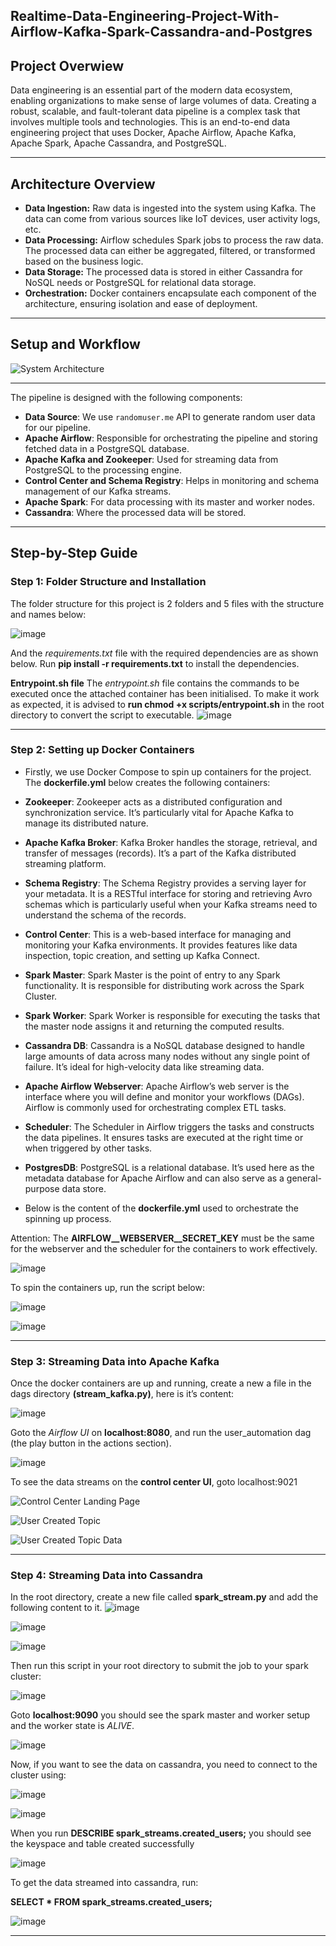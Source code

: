 ## Realtime-Data-Engineering-Project-With-Airflow-Kafka-Spark-Cassandra-and-Postgres

## Project Overwiew
Data engineering is an essential part of the modern data ecosystem, enabling organizations to make sense of large volumes of data. Creating a robust, scalable, and fault-tolerant data pipeline is a complex task that involves multiple tools and technologies. This is an end-to-end data engineering project that uses Docker, Apache Airflow, Apache Kafka, Apache Spark, Apache Cassandra, and PostgreSQL.

---

## Architecture Overview
- **Data Ingestion:** Raw data is ingested into the system using Kafka. The data can come from various sources like IoT devices, user activity logs, etc.
- **Data Processing:** Airflow schedules Spark jobs to process the raw data. The processed data can either be aggregated, filtered, or transformed based on the business logic.
- **Data Storage:** The processed data is stored in either Cassandra for NoSQL needs or PostgreSQL for relational data storage.
- **Orchestration:** Docker containers encapsulate each component of the architecture, ensuring isolation and ease of deployment.

---
## Setup and Workflow

![System Architecture](https://github.com/airscholar/e2e-data-engineering/blob/main/Data%20engineering%20architecture.png)

---
The pipeline is designed with the following components:

- **Data Source**: We use `randomuser.me` API to generate random user data for our pipeline.
- **Apache Airflow**: Responsible for orchestrating the pipeline and storing fetched data in a PostgreSQL database.
- **Apache Kafka and Zookeeper**: Used for streaming data from PostgreSQL to the processing engine.
- **Control Center and Schema Registry**: Helps in monitoring and schema management of our Kafka streams.
- **Apache Spark**: For data processing with its master and worker nodes.
- **Cassandra**: Where the processed data will be stored.

---
## Step-by-Step Guide
### **Step 1:** Folder Structure and Installation
The folder structure for this project is 2 folders and 5 files with the structure and names below:


![image](https://github.com/user-attachments/assets/518b635b-f2ae-4ced-af0a-f91e9d60c983)

And the *requirements.txt* file with the required dependencies are as shown below. Run **pip install -r requirements.txt** to install the dependencies.

**Entrypoint.sh file**
The *entrypoint.sh* file contains the commands to be executed once the attached container has been initialised. To make it work as expected, it is advised to **run chmod +x scripts/entrypoint.sh** in the root directory to convert the script to executable.
![image](https://github.com/user-attachments/assets/fee9db01-f4c5-4a10-8b33-e58e45aca554)

---

### **Step 2:** Setting up Docker Containers

- Firstly, we use Docker Compose to spin up containers for the project. The **dockerfile.yml** below creates the following containers:

- **Zookeeper**: Zookeeper acts as a distributed configuration and synchronization service. It’s particularly vital for Apache Kafka to manage its distributed nature.
- **Apache Kafka Broker**: Kafka Broker handles the storage, retrieval, and transfer of messages (records). It’s a part of the Kafka distributed streaming platform.
- **Schema Registry**: The Schema Registry provides a serving layer for your metadata. It is a RESTful interface for storing and retrieving Avro schemas which is particularly useful when your Kafka streams need to understand the schema of the records.
- **Control Center**: This is a web-based interface for managing and monitoring your Kafka environments. It provides features like data inspection, topic creation, and setting up Kafka Connect.
- **Spark Master**: Spark Master is the point of entry to any Spark functionality. It is responsible for distributing work across the Spark Cluster.
- **Spark Worker**: Spark Worker is responsible for executing the tasks that the master node assigns it and returning the computed results.
- **Cassandra DB**: Cassandra is a NoSQL database designed to handle large amounts of data across many nodes without any single point of failure. It’s ideal for high-velocity data like streaming data.
- **Apache Airflow Webserver**: Apache Airflow’s web server is the interface where you will define and monitor your workflows (DAGs). Airflow is commonly used for orchestrating complex ETL tasks.
- **Scheduler**: The Scheduler in Airflow triggers the tasks and constructs the data pipelines. It ensures tasks are executed at the right time or when triggered by other tasks.
- **PostgresDB**: PostgreSQL is a relational database. It’s used here as the metadata database for Apache Airflow and can also serve as a general-purpose data store.

- Below is the content of the **dockerfile.yml** used to orchestrate the spinning up process.

Attention: The **AIRFLOW__WEBSERVER__SECRET_KEY** must be the same for the webserver and the scheduler for the containers to work effectively.

![image](https://github.com/user-attachments/assets/cacac1fe-b466-4f42-a85b-c8d131a09b19)


To spin the containers up, run the script below:

![image](https://github.com/user-attachments/assets/c522786d-e7d5-4536-8e29-ccf3271c42e4)



![image](https://github.com/user-attachments/assets/3d5a182c-3e2b-4a00-809b-54f7e4104bea)

---
### Step 3: Streaming Data into Apache Kafka
Once the docker containers are up and running, create a new a file in the dags directory **(stream_kafka.py)**, here is it’s content:

![image](https://github.com/user-attachments/assets/2c0bdb20-8a8e-461a-94c3-3cf4047742ea)

Goto the *Airflow UI* on **localhost:8080**, and run the user_automation dag (the play button in the actions section).

![image](https://github.com/user-attachments/assets/621431e3-f209-461e-9b23-85463b5433ae)


To see the data streams on the **control center UI**, goto localhost:9021

![Control Center Landing Page](https://github.com/user-attachments/assets/bca43fd0-0c80-4434-9370-85cf9cd3f5de)



![User Created Topic](https://github.com/user-attachments/assets/86c18302-ad90-45b2-9844-7d5cec1a2d21)



![User Created Topic Data](https://github.com/user-attachments/assets/6d26a581-4de0-402f-b598-93898023d604)

---

### Step 4: Streaming Data into Cassandra
In the root directory, create a new file called **spark_stream.py** and add the following content to it.
![image](https://github.com/user-attachments/assets/46fd21e2-bef9-4510-b1dc-da304f5aaa67)

![image](https://github.com/user-attachments/assets/c0324a10-7664-4317-a0f9-623c3dbc2a9a)

![image](https://github.com/user-attachments/assets/277a873b-d6ab-41c0-af10-b51ab284e2e0)

Then run this script in your root directory to submit the job to your spark cluster:

![image](https://github.com/user-attachments/assets/e164876b-83a8-4c7d-9c2b-ae1e07f074e6)

Goto **localhost:9090** you should see the spark master and worker setup and the worker state is *ALIVE*.

![image](https://github.com/user-attachments/assets/e13268b2-ac2b-4331-abf6-387ab2baf871)

Now, if you want to see the data on cassandra, you need to connect to the cluster using:

![image](https://github.com/user-attachments/assets/ca998325-ccce-44e8-852a-343217de206e)



![image](https://github.com/user-attachments/assets/4e6b9987-4f69-4862-b6a9-0ad8862d0d8f)

When you run **DESCRIBE spark_streams.created_users;** you should see the keyspace and table created successfully

![image](https://github.com/user-attachments/assets/de61c382-c4b2-421b-998b-d7a14accf01e)


To get the data streamed into cassandra, run:

**SELECT * FROM spark_streams.created_users;**

![image](https://github.com/user-attachments/assets/8f80ed73-15f5-4d7f-aa14-5546a0f8be27)

---


























